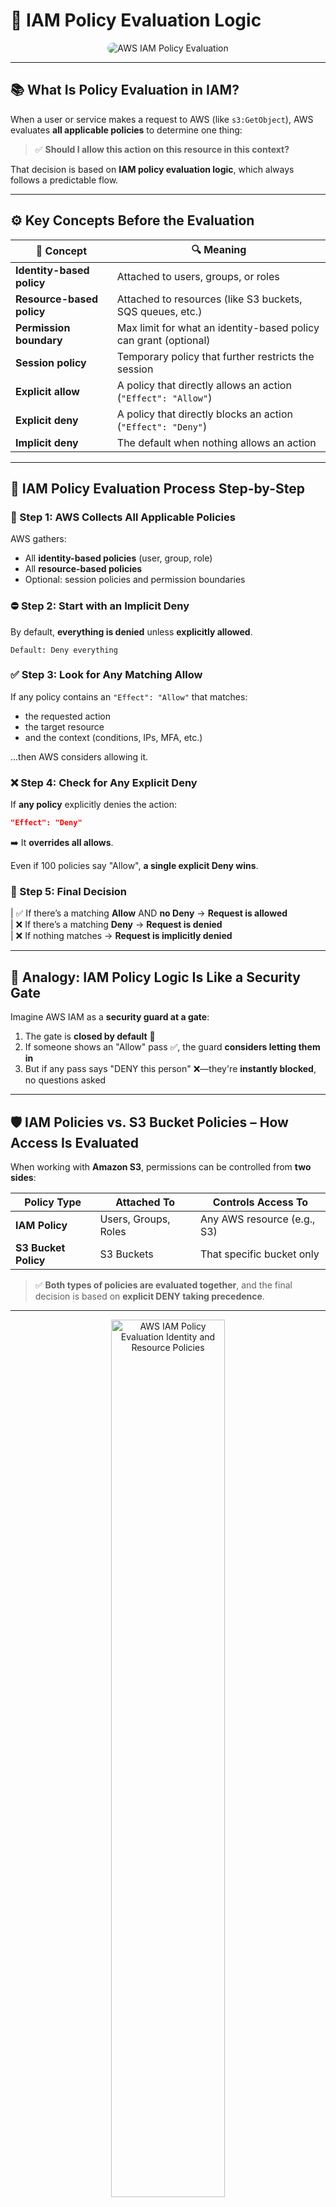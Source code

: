 # 🔐 **IAM Policy Evaluation Logic**

<div align="center">
  <img src="images/aws-iam-policy-evaluation-login.png" alt="AWS IAM Policy Evaluation" style="border-radius: 10px">
</div>

---

## 📚 **What Is Policy Evaluation in IAM?**

When a user or service makes a request to AWS (like `s3:GetObject`), AWS evaluates **all applicable policies** to determine one thing:

> ✅ **Should I allow this action on this resource in this context?**

That decision is based on **IAM policy evaluation logic**, which always follows a predictable flow.

---

## ⚙️ **Key Concepts Before the Evaluation**

| 🧩 Concept                | 🔍 Meaning                                                       |
| ------------------------- | ---------------------------------------------------------------- |
| **Identity-based policy** | Attached to users, groups, or roles                              |
| **Resource-based policy** | Attached to resources (like S3 buckets, SQS queues, etc.)        |
| **Permission boundary**   | Max limit for what an identity-based policy can grant (optional) |
| **Session policy**        | Temporary policy that further restricts the session              |
| **Explicit allow**        | A policy that directly allows an action (`"Effect": "Allow"`)    |
| **Explicit deny**         | A policy that directly blocks an action (`"Effect": "Deny"`)     |
| **Implicit deny**         | The default when nothing allows an action                        |

---

## 🔄 **IAM Policy Evaluation Process Step-by-Step**

### 🧭 Step 1: AWS Collects All Applicable Policies

AWS gathers:

- All **identity-based policies** (user, group, role)
- All **resource-based policies**
- Optional: session policies and permission boundaries

### ⛔ Step 2: Start with an **Implicit Deny**

By default, **everything is denied** unless **explicitly allowed**.

```text
Default: Deny everything
```

### ✅ Step 3: Look for Any Matching **Allow**

If any policy contains an `"Effect": "Allow"` that matches:

- the requested action
- the target resource
- and the context (conditions, IPs, MFA, etc.)

...then AWS considers allowing it.

### ❌ Step 4: Check for Any **Explicit Deny**

If **any policy** explicitly denies the action:

```json
"Effect": "Deny"
```

➡️ It **overrides all allows**.

Even if 100 policies say "Allow", **a single explicit Deny wins**.

### 📘 Step 5: Final Decision

| ✅ If there’s a matching **Allow** AND **no Deny** → **Request is allowed**  
| ❌ If there’s a matching **Deny** → **Request is denied**  
| ❌ If nothing matches → **Request is implicitly denied**

---

## 🧠 Analogy: IAM Policy Logic Is Like a Security Gate

Imagine AWS IAM as a **security guard at a gate**:

1. The gate is **closed by default** 🧱
2. If someone shows an "Allow" pass ✅, the guard **considers letting them in**
3. But if any pass says "DENY this person" ❌—they're **instantly blocked**, no questions asked

---

## 🛡️ **IAM Policies vs. S3 Bucket Policies – How Access Is Evaluated**

When working with **Amazon S3**, permissions can be controlled from **two sides**:

| Policy Type          | Attached To          | Controls Access To          |
| -------------------- | -------------------- | --------------------------- |
| **IAM Policy**       | Users, Groups, Roles | Any AWS resource (e.g., S3) |
| **S3 Bucket Policy** | S3 Buckets           | That specific bucket only   |

> ✅ **Both types of policies are evaluated together**, and the final decision is based on **explicit DENY taking precedence**.

---

<div style="text-align: center;">
    <img src="images/aws-iam-policy-evaluation-identity-and-resource-policies.png"
         style="border-radius: 10px; width: 60%;"
         alt="AWS IAM Policy Evaluation Identity and Resource Policies">
</div>

---

### 🔍 **Evaluation Rule: IAM Policy + Bucket Policy**

When a user/role attempts an action (e.g., `s3:GetObject`), AWS evaluates the **combined effect** of:

- ✔️ **IAM policy** attached to the user or role
- ✔️ **S3 bucket policy** attached to the target bucket

The result depends on **three rules**:

1. ✅ **ALLOW + ALLOW** = Access Granted
2. ❌ **ALLOW + EXPLICIT DENY** = Access Denied
3. ❌ **No Allow anywhere** = Access Denied (implicit deny)

---

### 📘 **Examples – IAM Policy vs. Bucket Policy Scenarios**

 <div style="text-align: center;">
    <img src="images/aws-iam-policy-evaluation-allow-and-deny-examples-1.png"
         style="border-radius: 10px; width: 40%;"
         alt="AWS IAM Policy Evaluation Allow and Deny Examples 1">

</div>

<div style="text-align: center;">
    <img src="images/aws-iam-policy-evaluation-allow-and-deny-examples-2.png"
         style="border-radius: 10px; width: 40%;"
         alt="AWS IAM Policy Evaluation Allow and Deny Examples 2">
</div>

---

#### 🧪 **Example 1: IAM Allows, No Bucket Policy**

**Scenario**:

- IAM role on EC2 allows `s3:GetObject` and `s3:PutObject` to `my_bucket`
- No bucket policy is defined

✅ **Result**: EC2 instance **can read/write** to the bucket.

```mermaid
flowchart TD
    EC2[EC2 IAM Role] -->|ALLOW| S3[my_bucket]
    S3 -->|No bucket policy| AllowAccess
```

#### 🧪 **Example 2: IAM Allows, Bucket Policy Denies**

**Scenario**:

- IAM role on EC2 allows read/write to `my_bucket`
- S3 bucket policy has an **explicit DENY** for the IAM role

❌ **Result**: EC2 instance **cannot** read or write – **explicit deny wins**.

```mermaid
flowchart TD
    EC2[EC2 IAM Role] -->|ALLOW| S3[my_bucket]
    S3 -->|DENY| BlockAccess
```

#### 🧪 **Example 3: No IAM Permission, Bucket Policy Allows**

**Scenario**:

- IAM role on EC2 has **no S3 permissions**
- S3 bucket policy allows full access to that IAM role

✅ **Result**: EC2 instance **can** read and write — **bucket policy alone is sufficient**.

```mermaid
flowchart TD
    EC2[EC2 IAM Role] -->|No IAM permission| S3[my_bucket]
    S3 -->|ALLOW via Bucket Policy| AllowAccess
```

#### 🧪 **Example 4: IAM Denies, Bucket Policy Allows**

**Scenario**:

- IAM role on EC2 has an **explicit deny** to S3
- S3 bucket policy **allows** read/write

❌ **Result**: EC2 instance **cannot** read or write — **explicit deny in IAM overrides allow**.

```mermaid
flowchart TD
    EC2[EC2 IAM Role] -->|DENY in IAM| S3[my_bucket]
    S3 -->|ALLOW via Bucket Policy| BlockedByIAM
```

---

## 🚫 Gotchas to Watch Out For

- ❌ **Missing Allow** means Implicit Deny
- ❌ **Explicit Deny** overrides everything
- ❌ Conditions like `"aws:MultiFactorAuthPresent": "true"` can silently block requests if not met
- ✅ Combine multiple "Allow" statements to get full access, but **one Deny still ruins it**

---

## ✅ Summary

| Step | What Happens                                                          |
| ---- | --------------------------------------------------------------------- |
| 1️⃣   | AWS collects all identity-based, resource-based, and session policies |
| 2️⃣   | By default, the request is denied                                     |
| 3️⃣   | AWS looks for a matching `"Effect": "Allow"`                          |
| 4️⃣   | If any `"Effect": "Deny"` is found, it overrides the allow            |
| 5️⃣   | If no allows match, access is implicitly denied                       |
